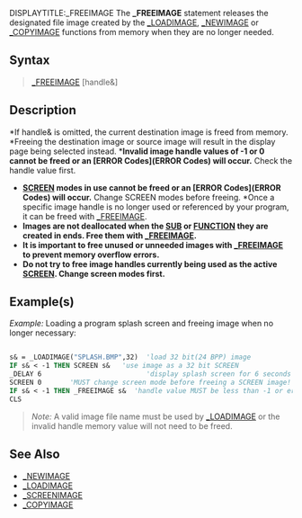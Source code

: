 DISPLAYTITLE:_FREEIMAGE
The **_FREEIMAGE** statement releases the designated file image created by the [_LOADIMAGE](_LOADIMAGE), [_NEWIMAGE](_NEWIMAGE) or [_COPYIMAGE](_COPYIMAGE) functions from memory when they are no longer needed.


## Syntax

>  [_FREEIMAGE](_FREEIMAGE) [handle&]


## Description

*If handle& is omitted, the current destination image is freed from memory.
*Freeing the destination image or source image will result in the display page being selected instead.
***Invalid image handle values of -1 or 0 cannot be freed or an [ERROR Codes](ERROR Codes) will occur.** Check the handle value first.
* **[SCREEN](SCREEN) modes in use cannot be freed or an [ERROR Codes](ERROR Codes) will occur.** Change SCREEN modes before freeing. 
*Once a specific image handle is no longer used or referenced by your program, it can be freed with [_FREEIMAGE](_FREEIMAGE).
*  **Images are not deallocated when the [SUB](SUB) or [FUNCTION](FUNCTION) they are created in ends. Free them with [_FREEIMAGE](_FREEIMAGE).**
* **It is important to free unused or unneeded images with [_FREEIMAGE](_FREEIMAGE) to prevent memory overflow errors.**
* **Do not try to free image handles currently being used as the active [SCREEN](SCREEN). Change screen modes first.**


## Example(s)

*Example:* Loading a program splash screen and freeing image when no longer necessary:

```vb

s& = _LOADIMAGE("SPLASH.BMP",32)  'load 32 bit(24 BPP) image
IF s& < -1 THEN SCREEN s&   'use image as a 32 bit SCREEN 
_DELAY 6                          'display splash screen for 6 seconds
SCREEN 0       'MUST change screen mode before freeing a SCREEN image!
IF s& < -1 THEN _FREEIMAGE s&  'handle value MUST be less than -1 or error!
CLS 

```
>  *Note:* A valid image file name must be used by [_LOADIMAGE](_LOADIMAGE) or the invalid handle memory value will not need to be freed.


## See Also

* [_NEWIMAGE](_NEWIMAGE)
* [_LOADIMAGE](_LOADIMAGE)
* [_SCREENIMAGE](_SCREENIMAGE)
* [_COPYIMAGE](_COPYIMAGE)




